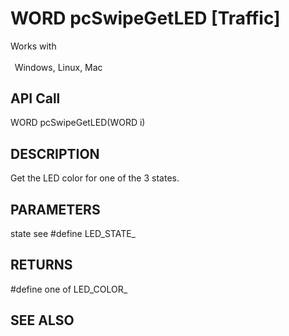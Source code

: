 # WORD pcSwipeGetLED [Traffic]

Works with <p class="s1" style="padding-top: 2pt;padding-left: 5pt;text-indent: 0pt;text-align: left;"><a name="bookmark332">&zwnj;</a>Windows, Linux, Mac</p>

## API Call
WORD pcSwipeGetLED(WORD i)
## DESCRIPTION
Get the LED color for one of the 3 states.

## PARAMETERS
state see #define LED_STATE_

## RETURNS
#define one of LED_COLOR_

## SEE ALSO

